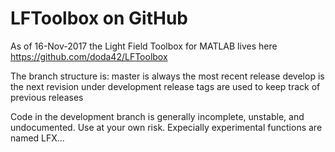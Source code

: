 # LFToolbox on GitHub

As of 16-Nov-2017 the Light Field Toolbox for MATLAB lives here
https://github.com/doda42/LFToolbox

The branch structure is:
master is always the most recent release
develop is the next revision under development
release tags are used to keep track of previous releases

Code in the development branch is generally incomplete, unstable, and undocumented.  Use at your own risk.  Expecially experimental functions are named LFX... 
